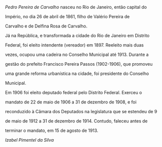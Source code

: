 

*Pedro Pereira de Carvalho* nasceu no Rio de Janeiro, então capital do

Império, no dia 26 de abril de 1861, filho de Valério Pereira de

Carvalho e de Delfina Rosa de Carvalho.



Já na República, e transformada a cidade do Rio de Janeiro em Distrito

Federal, foi eleito intendente (vereador) em 1897. Reeleito mais duas

vezes, ocupou uma cadeira no Conselho Municipal até 1913. Durante a

gestão do prefeito Francisco Pereira Passos (1902-1906), que promoveu

uma grande reforma urbanística na cidade, foi presidente do Conselho

Municipal.



Em 1906 foi eleito deputado federal pelo Distrito Federal. Exerceu o

mandato de 22 de maio de 1906 a 31 de dezembro de 1908, e foi

reconduzido à Câmara dos Deputados na legislatura que se estendeu de 9

de maio de 1912 a 31 de dezembro de 1914. Contudo, faleceu antes de

terminar o mandato, em 15 de agosto de 1913.



*Izabel Pimentel da Silva*




